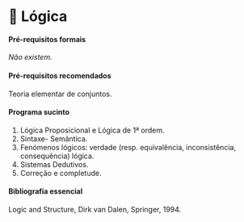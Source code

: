 # 📒 Lógica

#### Pré-requisitos formais

*Não existem.*

#### Pré-requisitos recomendados

Teoria elementar de conjuntos.

#### Programa sucinto

1. Lógica Proposicional e Lógica de 1ª ordem.
2. Sintaxe- Semântica.
3. Fenómenos lógicos: verdade (resp. equivalência, inconsistência,
consequência) lógica.
4. Sistemas Dedutivos.
5. Correção e completude.

#### Bibliografia essencial

Logic and Structure, Dirk van Dalen, Springer, 1994.

